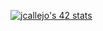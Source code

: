 [![jcallejo's 42 stats](https://badge.mediaplus.ma/darkblue/jcallejo)](https://github.com/oakoudad/badge42)
